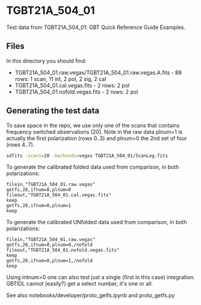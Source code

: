 # TGBT21A_504_01

Test data from TGBT21A_504_01: GBT Quick Reference Guide Examples.

## Files

In this directory you should find:

* TGBT21A_504_01.raw.vegas/TGBT21A_504_01.raw.vegas.A.fits   - 88 rows: 1 scan, 11 int, 2 pol, 2 sig, 2 cal
* TGBT21A_504_01.cal.vegas.fits - 2 rows:   2 pol
* TGBT21A_504_01.nofold.vegas.fits - 2 rows:  2 pol

## Generating the test data

To save space in the repo, we use only one of the scans that contains frequency switched observations (20).
Note in the raw data plnum=1 is actually the first polarization (rows 0..3) and plnum=0 the 2nd set of four
(rows 4..7).

``` bash
sdfits -scans=20 -backends=vegas TGBT21A_504_01/ScanLog.fits
```

To generate the calibrated folded data used from comparison, in both polarizations:
``` IDL
filein,"TGBT21A_504_01.raw.vegas"
getfs,20,ifnum=0,plnum=0
fileout,"TGBT21A_504_01.cal.vegas.fits"
keep
getfs,20,ifnum=0,plnum=1
keep
```
To generate the calibrated UNfolded data used from comparison, in both polarizations:
``` IDL
filein,"TGBT21A_504_01.raw.vegas"
getfs,20,ifnum=0,plnum=0,/nofold
fileout,"TGBT21A_504_01.nofold.vegas.fits"
keep
getfs,20,ifnum=0,plnum=1,/nofold
keep
```

Using intnum=0 one can also test just a single  (first in this case) integration. 
GBTIDL cannot (easily?) get a select number, it's one or all.

See also notebooks/developer/proto_getfs.ipynb   and proto_getfs.py
